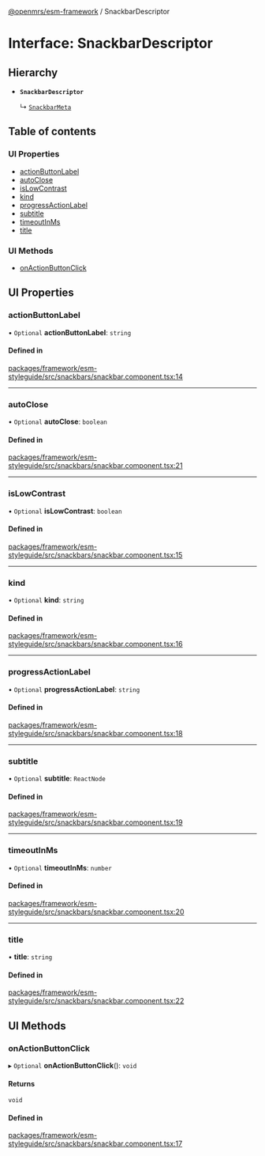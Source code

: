 [@openmrs/esm-framework](../API.md) / SnackbarDescriptor

# Interface: SnackbarDescriptor

## Hierarchy

- **`SnackbarDescriptor`**

  ↳ [`SnackbarMeta`](SnackbarMeta.md)

## Table of contents

### UI Properties

- [actionButtonLabel](SnackbarDescriptor.md#actionbuttonlabel)
- [autoClose](SnackbarDescriptor.md#autoclose)
- [isLowContrast](SnackbarDescriptor.md#islowcontrast)
- [kind](SnackbarDescriptor.md#kind)
- [progressActionLabel](SnackbarDescriptor.md#progressactionlabel)
- [subtitle](SnackbarDescriptor.md#subtitle)
- [timeoutInMs](SnackbarDescriptor.md#timeoutinms)
- [title](SnackbarDescriptor.md#title)

### UI Methods

- [onActionButtonClick](SnackbarDescriptor.md#onactionbuttonclick)

## UI Properties

### actionButtonLabel

• `Optional` **actionButtonLabel**: `string`

#### Defined in

[packages/framework/esm-styleguide/src/snackbars/snackbar.component.tsx:14](https://github.com/openmrs/openmrs-esm-core/blob/main/packages/framework/esm-styleguide/src/snackbars/snackbar.component.tsx#L14)

___

### autoClose

• `Optional` **autoClose**: `boolean`

#### Defined in

[packages/framework/esm-styleguide/src/snackbars/snackbar.component.tsx:21](https://github.com/openmrs/openmrs-esm-core/blob/main/packages/framework/esm-styleguide/src/snackbars/snackbar.component.tsx#L21)

___

### isLowContrast

• `Optional` **isLowContrast**: `boolean`

#### Defined in

[packages/framework/esm-styleguide/src/snackbars/snackbar.component.tsx:15](https://github.com/openmrs/openmrs-esm-core/blob/main/packages/framework/esm-styleguide/src/snackbars/snackbar.component.tsx#L15)

___

### kind

• `Optional` **kind**: `string`

#### Defined in

[packages/framework/esm-styleguide/src/snackbars/snackbar.component.tsx:16](https://github.com/openmrs/openmrs-esm-core/blob/main/packages/framework/esm-styleguide/src/snackbars/snackbar.component.tsx#L16)

___

### progressActionLabel

• `Optional` **progressActionLabel**: `string`

#### Defined in

[packages/framework/esm-styleguide/src/snackbars/snackbar.component.tsx:18](https://github.com/openmrs/openmrs-esm-core/blob/main/packages/framework/esm-styleguide/src/snackbars/snackbar.component.tsx#L18)

___

### subtitle

• `Optional` **subtitle**: `ReactNode`

#### Defined in

[packages/framework/esm-styleguide/src/snackbars/snackbar.component.tsx:19](https://github.com/openmrs/openmrs-esm-core/blob/main/packages/framework/esm-styleguide/src/snackbars/snackbar.component.tsx#L19)

___

### timeoutInMs

• `Optional` **timeoutInMs**: `number`

#### Defined in

[packages/framework/esm-styleguide/src/snackbars/snackbar.component.tsx:20](https://github.com/openmrs/openmrs-esm-core/blob/main/packages/framework/esm-styleguide/src/snackbars/snackbar.component.tsx#L20)

___

### title

• **title**: `string`

#### Defined in

[packages/framework/esm-styleguide/src/snackbars/snackbar.component.tsx:22](https://github.com/openmrs/openmrs-esm-core/blob/main/packages/framework/esm-styleguide/src/snackbars/snackbar.component.tsx#L22)

## UI Methods

### onActionButtonClick

▸ `Optional` **onActionButtonClick**(): `void`

#### Returns

`void`

#### Defined in

[packages/framework/esm-styleguide/src/snackbars/snackbar.component.tsx:17](https://github.com/openmrs/openmrs-esm-core/blob/main/packages/framework/esm-styleguide/src/snackbars/snackbar.component.tsx#L17)
